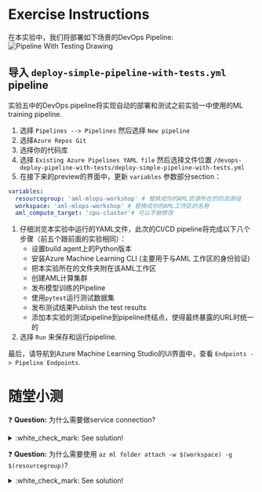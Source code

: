 # Exercise Instructions

在本实验中，我们将部署如下场景的DevOps Pipeline:
![Pipeline With Testing Drawing](../media/pipline_with_testing.png)

## 导入 `deploy-simple-pipeline-with-tests.yml` pipeline

实验五中的DevOps pipeline将实现自动的部署和测试之前实验一中使用的ML training pipeline. 

1. 选择 `Pipelines --> Pipelines` 然后选择 `New pipeline`
1. 选择`Azure Repos Git`
1. 选择你的代码库 
1. 选择 `Existing Azure Pipelines YAML file` 然后选择文件位置 `/devops-deploy-pipeline-with-tests/deploy-simple-pipeline-with-tests.yml`
1. 在接下来的preview的界面中，更新 `variables` 参数部分section： 
  ```yaml
  variables:
    resourcegroup: 'aml-mlops-workshop' # 替换成你的AML资源所在的的资源组
    workspace: 'aml-mlops-workshop' # 替换成你的AML工作区的名称
    aml_compute_target: 'cpu-cluster'# 可以不做修改
  ```
1. 仔细浏览本实验中运行的YAML文件，此次的CI/CD pipeline将完成以下八个步骤（前五个跟前面的实验相同）：
    * 设置build agent上的Python版本
    * 安装Azure Machine Learning CLI (主要用于与AML 工作区的身份验证)
    * 把本实验所在的文件夹附在该AML工作区
    * 创建AML计算集群
    * 发布模型训练的Pipeline
    * 使用`pytest`运行测试数据集
    * 发布测试结果Publish the test results
    * 添加本实验的测试pipeline到pipeline终结点，使得最终暴露的URL时统一的
1. 选择 `Run` 来保存和运行pipeline.

最后，请导航到Azure Machine Learning Studio的UI界面中，查看 `Endpoints -> Pipeline Endpoints`. 


# 随堂小测

:question: **Question:** 为什么需要做service connection?
<details>
  <summary>:white_check_mark: See solution!</summary>

Service connection将Azure DevOps和AML工作区所在的资源组联系起来，由此授权Azure DevOps可以对工作区中的pipeline相关内容做读写等访问。 
</details>

:question: **Question:** 为什么需要使用 `az ml folder attach -w $(workspace) -g $(resourcegroup)`?
<details>
  <summary>:white_check_mark: See solution!</summary>

该指令能够将本实验的代码关联到工作区，使得后续python代码里在使用 `ws = Workspace.from_config()` 时可以连接到AML工作区。
</details>
